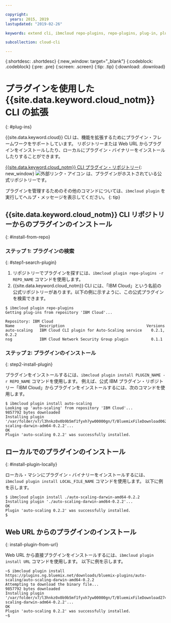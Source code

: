 ```yaml
---

copyright:
  years: 2015, 2019
lastupdated: "2019-02-26"

keywords: extend cli, ibmcloud repo-plugins, repo-plugins, plug-in, plugin, ibmcloud cli, ibmcloud, ibmcloud dev, cli, command line, command-line, developer tools, plugin install

subcollection: cloud-cli

---
```


{:shortdesc: .shortdesc}
{:new_window: target="_blank"}
{:codeblock: .codeblock}
{:pre: .pre}
{:screen: .screen}
{:tip: .tip}
{:download: .download}

# プラグインを使用した {{site.data.keyword.cloud_notm}} CLI の拡張
{: #plug-ins}

{{site.data.keyword.cloud}} CLI は、機能を拡張するためにプラグイン・フレームワークをサポートしています。 リポジトリーまたは Web URL からプラグインをインストールしたり、ローカルにプラグイン・バイナリーをインストールしたりすることができます。

[{{site.data.keyword.cloud_notm}} CLI プラグイン・リポジトリー](https://plugins.cloud.ibm.com/ui/repository.html){: new_window} ![外部リンク・アイコン](../../../icons/launch-glyph.svg) は、プラグインがホストされている公式リポジトリーです。

プラグインを管理するためのその他のコマンドについては、`ibmcloud plugin` を実行してヘルプ・メッセージを表示してください。
{: tip}

## {{site.data.keyword.cloud_notm}} CLI リポジトリーからのプラグインのインストール
{: #install-from-repo}

### ステップ 1: プラグインの検索
{: #step1-search-plugin}

1. リポジトリーでプラグインを探すには、`ibmcloud plugin repo-plugins -r REPO_NAME` コマンドを使用します。
2. {{site.data.keyword.cloud_notm}} CLI には、「IBM Cloud」という名前の公式リポジトリーがあります。以下の例に示すように、この公式プラグインを検索できます。

  ```
  $ ibmcloud plugin repo-plugins
  Getting plug-ins from repository 'IBM Cloud'...

  Repository: IBM Cloud
  Name           Description                                    Versions
  auto-scaling   IBM Cloud CLI plugin for Auto-Scaling service    0.2.1, 0.2.2
  nsg            IBM Cloud Network Security Group plugin          0.1.1

  ```

### ステップ 2: プラグインのインストール
{: step2-install-plugin}

プラグインをインストールするには、`ibmcloud plugin install PLUGIN_NAME -r REPO_NAME` コマンドを使用します。 例えば、公式 IBM プラグイン・リポジトリー「IBM Cloud」からプラグインをインストールするには、次のコマンドを使用します。

  ```
  $ ibmcloud plugin install auto-scaling 
  Looking up 'auto-scaling' from repository 'IBM Cloud'...
  9857792 bytes downloaded
  Installing plugin '/var/folder/v7/l3hnkz0x0b9b5mf1fyxh7yw00000gn/T/BluemixFileDownload062468676/auto-scaling-darwin-adm64-0.2.2'...
  OK
  Plugin 'auto-scaling 0.2.2' was successfully installed.
  ```

## ローカルでのプラグインのインストール
{: #install-plugin-locally}

ローカル・マシンにプラグイン・バイナリーをインストールするには、`ibmcloud plugin install LOCAL_FILE_NAME` コマンドを使用します。 以下に例を示します。

  ```
  $ ibmcloud plugin install ./auto-scaling-darwin-amd64-0.2.2
  Installing plugin './auto-scaling-darwin-amd64-0.2.2'...
  OK
  Plugin 'auto-scaling 0.2.2' was successfully installed.
  $
  ```

## Web URL からのプラグインのインストール
{: install-plugin-from-url}

Web URL から直接プラグインをインストールするには、`ibmcloud plugin install URL` コマンドを使用します。 以下に例を示します。

  ```
  ~$ ibmcloud plugin install https://plugins.ng.bluemix.net/downloads/bluemix-plugins/auto-scaling/auto-scaling-darwin-amd64-0.2.2
  Attempting to download the binary file...
  9857792 bytes downloaded
  Installing plugin '/var/folder/v7/l3hnkz0x0b9b5mf1fyxh7yw00000gn/T/BluemixFileDownload274645142/auto-scaling-darwin-adm64-0.2.2'...
  OK
  Plugin 'auto-scaling 0.2.2' was successfully installed.
  ~$
  ```
